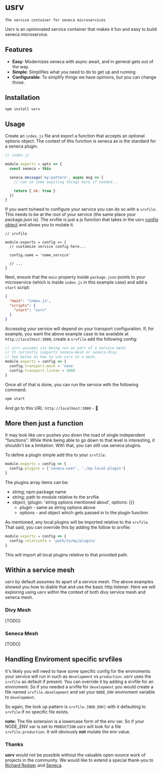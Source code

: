 # usrv

    The service container for seneca microservices

Usrv is an opinionated service container that makes it fun and easy to build seneca microservice.

## Features

- **Easy**: Modernizes seneca with async await, and in general gets out of the way.
- **Simple**: Simplifies what you need to do to get up and running
- **Configurable**: To simplify things we have opinions, but you can change those.

## Installation

```bash
npm install usrv
```

## Usage

Create an `index.js` file and export a function that accepts an optional options object. The context of this function is seneca as is the standard for a seneca plugin.

```js
// index.js

module.exports = opts => {
  const seneca = this

  seneca.message('my:pattern', async msg => {
    // can so some awaiting things here if needed...

    return { ok: true }
  })
}
```

If you want to/need to configure your service you can do so with
a `srvfile`. This needs to be at the root of your service (the same place your package.json is). The srvfile is just a js function that takes in the usrv [config object](srvfile.md) and allows you to mutate it.

```
// srvfile

module.exports = config => {
  // customize service config here...

  config.name = 'name_service'

  // ...
}

```

Next, ensure that the `main` property inside `package.json` points to your microservice (which is inside `index.js` in this example case) and add a `start` script:

```json
{
  "main": "index.js",
  "scripts": {
    "start": "usrv"
  }
}
```

Accessing your service will depend on your transport configuration. If, for example, you want the above example case to be available at `http://localhost:3000`, create a `srvfile` add the following config:

```js
// usrv assumes its being run as part of a service mesh.
// It currently supports seneca-mesh or seneca-divy.
// See below on how to use usrv in a mesh.
module.exports = config => {
  config.transport.mesh = 'none'
  config.transport.listen = 3000
}
```

Once all of that is done, you can run the service with the following command:

```bash
npm start
```

And go to this URL: `http://localhost:3000` - 🎉

## More then just a function

It may look like usrv pushes you down the road of single independent "functions". While think being able to go down to that level is interesting, it shouldn't be a limitation. With that, you can still use seneca plugins.

To define a plugin simple add this to your `srvfile`:

```js
module.exports = config => {
  config.plugins = ['seneca-user', './my-local-plugin']
}
```

The plugins array items can be:

- string; npm package name
- string; path to module relative to the srvfile
- object; {plugin: 'string options mentioned about', options: {}}
  - plugin - same as string options above
  - options - and object which gets passed in to the plugin function

As mentioned, any local plugins will be imported relative to the `srvfile`. That said, you can override this by adding the follow to srvfile:

```js
module.exports = config => {
  config.relativeTo = 'path/to/my/plugins'
}
```

This will import all local plugins relative to that provided path.

## Within a service mesh

usrv by default assumes its apart of a service mesh. The above examples showed you how to diable that and use the basic http listener. Here we will exploring using usrv within the context of both divy service mesh and seneca mesh.

### Divy Mesh

[TODO]

### Seneca Mesh

[TODO]

## Handling Enviroment specific srvfiles

It's likely you will need to have some specific config for the enviroments your service will run in such as `development` vs `production`.
usrv uses the `srvfile` as default if present. You can override it by adding a srvfile for an enviroment. So if you needed a srvfile for `development` you would create a file named `srvfile.development` and set your `NODE_ENV` enviroment variable to `development`.

So again, the look up pattern is `srvfile.[NOD_ENV]` with it defaulting to `srvfile` if no specific file exists.

**note:** The file extension is a lowercase form of the env var. So if your NODE_ENV var is set to `PRODUCTION` usrv will look for a file `srvfile.production`. It will obviously **not** mutate the env value.

### Thanks

**usrv** would not be possible without the valuable open-source work of projects in the community. We would like to extend a special thank-you to [Richard Rodger](http://www.richardrodger.com/) and [Seneca](https://github.com/senecajs/seneca).
